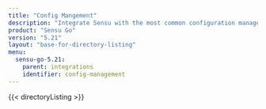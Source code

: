 ```yaml
---
title: "Config Mangement"
description: "Integrate Sensu with the most common configuration management and automation platforms."
product: "Sensu Go"
version: "5.21"
layout: "base-for-directory-listing"
menu:
  sensu-go-5.21:
    parent: integrations
    identifier: config-management
---
```


{{< directoryListing >}}